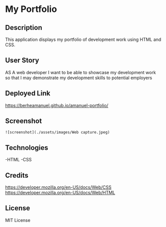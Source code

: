# My Portfolio

## Description

This application displays my portfolio of development work using HTML and CSS.

## User Story
AS A web developer I want to be able to showcase my development work so that I may demonstrate my development skills to potential employers

## Deployed Link
https://berheamanuel.github.io/amanuel-portfolio/


## Screenshot

    ![screenshot](./assets/images/Web capture.jpeg)


## Technologies
-HTML
-CSS

## Credits
https://developer.mozilla.org/en-US/docs/Web/CSS
https://developer.mozilla.org/en-US/docs/Web/HTML

## License
MIT License

